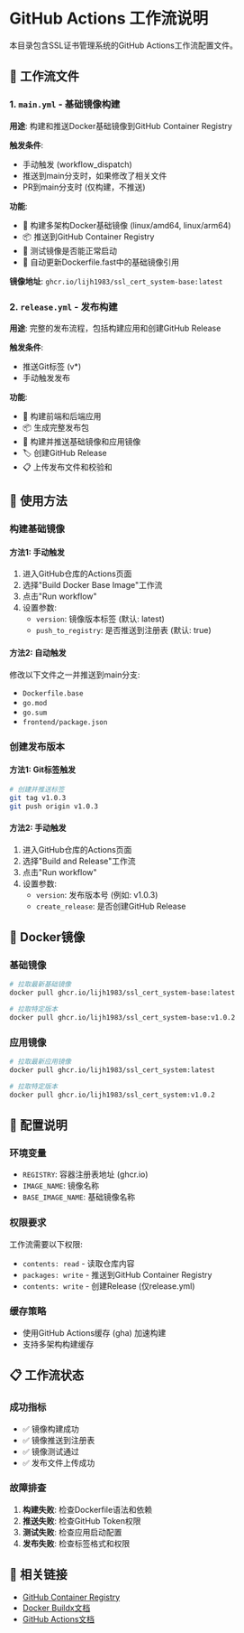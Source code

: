 # GitHub Actions 工作流说明

本目录包含SSL证书管理系统的GitHub Actions工作流配置文件。

## 📁 工作流文件

### 1. `main.yml` - 基础镜像构建
**用途**: 构建和推送Docker基础镜像到GitHub Container Registry

**触发条件**:
- 手动触发 (workflow_dispatch)
- 推送到main分支时，如果修改了相关文件
- PR到main分支时 (仅构建，不推送)

**功能**:
- 🐳 构建多架构Docker基础镜像 (linux/amd64, linux/arm64)
- 📦 推送到GitHub Container Registry
- 🧪 测试镜像是否能正常启动
- 🔄 自动更新Dockerfile.fast中的基础镜像引用

**镜像地址**: `ghcr.io/lijh1983/ssl_cert_system-base:latest`

### 2. `release.yml` - 发布构建
**用途**: 完整的发布流程，包括构建应用和创建GitHub Release

**触发条件**:
- 推送Git标签 (v*)
- 手动触发发布

**功能**:
- 🔧 构建前端和后端应用
- 📦 生成完整发布包
- 🐳 构建并推送基础镜像和应用镜像
- 🏷️ 创建GitHub Release
- 📋 上传发布文件和校验和

## 🚀 使用方法

### 构建基础镜像

#### 方法1: 手动触发
1. 进入GitHub仓库的Actions页面
2. 选择"Build Docker Base Image"工作流
3. 点击"Run workflow"
4. 设置参数:
   - `version`: 镜像版本标签 (默认: latest)
   - `push_to_registry`: 是否推送到注册表 (默认: true)

#### 方法2: 自动触发
修改以下文件之一并推送到main分支:
- `Dockerfile.base`
- `go.mod`
- `go.sum`
- `frontend/package.json`

### 创建发布版本

#### 方法1: Git标签触发
```bash
# 创建并推送标签
git tag v1.0.3
git push origin v1.0.3
```

#### 方法2: 手动触发
1. 进入GitHub仓库的Actions页面
2. 选择"Build and Release"工作流
3. 点击"Run workflow"
4. 设置参数:
   - `version`: 发布版本号 (例如: v1.0.3)
   - `create_release`: 是否创建GitHub Release

## 🐳 Docker镜像

### 基础镜像
```bash
# 拉取最新基础镜像
docker pull ghcr.io/lijh1983/ssl_cert_system-base:latest

# 拉取特定版本
docker pull ghcr.io/lijh1983/ssl_cert_system-base:v1.0.2
```

### 应用镜像
```bash
# 拉取最新应用镜像
docker pull ghcr.io/lijh1983/ssl_cert_system:latest

# 拉取特定版本
docker pull ghcr.io/lijh1983/ssl_cert_system:v1.0.2
```

## 🔧 配置说明

### 环境变量
- `REGISTRY`: 容器注册表地址 (ghcr.io)
- `IMAGE_NAME`: 镜像名称
- `BASE_IMAGE_NAME`: 基础镜像名称

### 权限要求
工作流需要以下权限:
- `contents: read` - 读取仓库内容
- `packages: write` - 推送到GitHub Container Registry
- `contents: write` - 创建Release (仅release.yml)

### 缓存策略
- 使用GitHub Actions缓存 (gha) 加速构建
- 支持多架构构建缓存

## 📋 工作流状态

### 成功指标
- ✅ 镜像构建成功
- ✅ 镜像推送到注册表
- ✅ 镜像测试通过
- ✅ 发布文件上传成功

### 故障排查
1. **构建失败**: 检查Dockerfile语法和依赖
2. **推送失败**: 检查GitHub Token权限
3. **测试失败**: 检查应用启动配置
4. **发布失败**: 检查标签格式和权限

## 🔗 相关链接
- [GitHub Container Registry](https://github.com/features/packages)
- [Docker Buildx文档](https://docs.docker.com/buildx/)
- [GitHub Actions文档](https://docs.github.com/en/actions)
